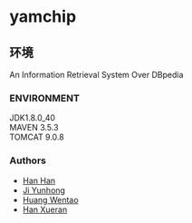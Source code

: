 # yamchip
## 环境
An Information Retrieval System Over DBpedia
### ENVIRONMENT
JDK1.8.0_40  
MAVEN 3.5.3  
TOMCAT 9.0.8
### Authors
- [Han Han](https://github.com/hagen666)
- [Ji Yunhong](https://github.com/redsunlight)
- [Huang Wentao](https://github.com/fukien)
- [Han Xueran](https://github.com/lemontreehxr)
